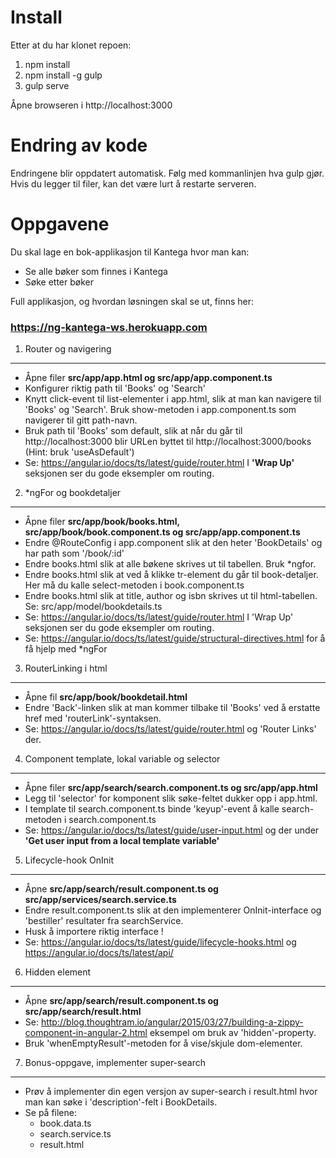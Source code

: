 Install
=======
Etter at du har klonet repoen:

1. npm install
2. npm install -g gulp
3. gulp serve

Åpne browseren i http://localhost:3000

Endring av kode
===============
Endringene blir oppdatert automatisk. Følg med kommanlinjen hva gulp gjør.
Hvis du legger til filer, kan det være lurt å restarte serveren.

Oppgavene
=========
Du skal lage en bok-applikasjon til Kantega hvor man kan:
 * Se alle bøker som finnes i Kantega
 * Søke etter bøker
 
Full applikasjon, og hvordan løsningen skal se ut, finns her: 
### https://ng-kantega-ws.herokuapp.com


1. Router og navigering
-----------------------
* Åpne filer **src/app/app.html og src/app/app.component.ts**
* Konfigurer riktig path til 'Books' og 'Search'
* Knytt click-event til list-elementer i app.html, slik at man kan navigere til
  'Books' og 'Search'. Bruk show-metoden i app.component.ts som navigerer til
  gitt path-navn.
* Bruk path til 'Books' som default, slik at når du går til http://localhost:3000 blir
  URLen byttet til http://localhost:3000/books (Hint: bruk 'useAsDefault')
* Se: https://angular.io/docs/ts/latest/guide/router.html
  I **'Wrap Up'** seksjonen ser du gode eksempler om routing.
  
2. \*ngFor og bookdetaljer
--------------------------
* Åpne filer **src/app/book/books.html, src/app/book/book.component.ts
  og src/app/app.component.ts**
* Endre @RouteConfig i app.component slik at den heter 'BookDetails' og har path 
  som '/book/:id' 
* Endre books.html slik at alle bøkene skrives ut til tabellen. Bruk \*ngfor.
* Endre books.html slik at ved å klikke tr-element du går til book-detaljer.
  Her må du kalle select-metoden i book.component.ts
* Endre books.html slik at title, author og isbn skrives ut til html-tabellen.
  Se: src/app/model/bookdetails.ts
* Se: https://angular.io/docs/ts/latest/guide/router.html
   I 'Wrap Up' seksjonen ser du gode eksempler om routing.
* Se: https://angular.io/docs/ts/latest/guide/structural-directives.html 
  for å få hjelp med \*ngFor
  
3. RouterLinking i html
------------------------
* Åpne fil **src/app/book/bookdetail.html**
* Endre 'Back'-linken slik at man kommer tilbake til 'Books' ved å
  erstatte href med 'routerLink'-syntaksen.
* Se: https://angular.io/docs/ts/latest/guide/router.html og 'Router Links' der. 
  
4. Component template, lokal variable og selector
---------------------------------

* Åpne filer **src/app/search/search.component.ts og src/app/app.html**
* Legg til 'selector' for komponent slik søke-feltet dukker opp i app.html.
* I template til search.component.ts binde 'keyup'-event å kalle search-metoden
  i search.component.ts 
* Se: https://angular.io/docs/ts/latest/guide/user-input.html
  og der under **'Get user input from a local template variable'**

5. Lifecycle-hook OnInit
-------------------------

* Åpne **src/app/search/result.component.ts og src/app/services/search.service.ts**
* Endre result.component.ts slik at den implementerer OnInit-interface og
  'bestiller' resultater fra searchService.
* Husk å importere riktig interface !
* Se: https://angular.io/docs/ts/latest/guide/lifecycle-hooks.html
  og https://angular.io/docs/ts/latest/api/
  
6. Hidden element
------------------
* Åpne **src/app/search/result.component.ts og src/app/search/result.html**
* Se: http://blog.thoughtram.io/angular/2015/03/27/building-a-zippy-component-in-angular-2.html
  eksempel om bruk av 'hidden'-property.
* Bruk 'whenEmptyResult'-metoden for å vise/skjule dom-elementer.

7. Bonus-oppgave, implementer super-search
------------------------------------------
* Prøv å implementer din egen versjon av super-search i result.html hvor
man kan søke i 'description'-felt i BookDetails.
* Se på filene:
  * book.data.ts
  * search.service.ts
  * result.html

  


  
